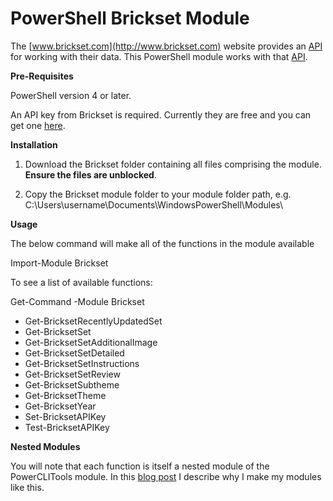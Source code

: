 # PowerShell Brickset Module

The [www.brickset.com](http://www.brickset.com) website provides an [API](http://brickset.com/tools/webservices/v2) for working with their data. This PowerShell module works with that [API](http://brickset.com/tools/webservices/v2).

**Pre-Requisites**

PowerShell version 4 or later.

An API key from Brickset is required. Currently they are free and you can get one [here](http://brickset.com/tools/webservices/requestkey).


**Installation**


1) Download the Brickset folder containing all files comprising the module. **Ensure the files are unblocked**.

2) Copy the Brickset module folder to your module folder path, e.g. C:\Users\username\Documents\WindowsPowerShell\Modules\


**Usage**

The below command will make all of the functions in the module available

Import-Module Brickset

To see a list of available functions:

Get-Command -Module Brickset

- Get-BricksetRecentlyUpdatedSet
- Get-BricksetSet
- Get-BricksetSetAdditionalImage
- Get-BricksetSetDetailed
- Get-BricksetSetInstructions
- Get-BricksetSetReview
- Get-BricksetSubtheme
- Get-BricksetTheme
- Get-BricksetYear
- Set-BricksetAPIKey
- Test-BricksetAPIKey

                         



**Nested Modules**

You will note that each function is itself a nested module of the PowerCLITools module. In this [blog post](www.jonathanmedd.net/2013/11/powercli-in-the-enterprise-breaking-the-magicians-code-function-templates.html) I describe why I make my modules like this.


